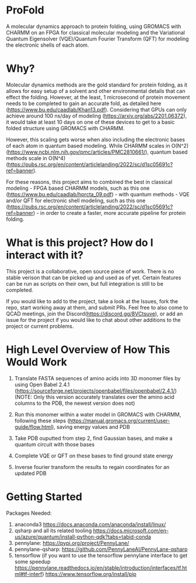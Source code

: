 # ProFold
A molecular dynamics approach to protein folding, using GROMACS with CHARMM on an FPGA for classical molecular modeling and the Variational Quantum Eigensolver (VQE)/Quantum Fourier Transform (QFT) for modeling the electronic shells of each atom. 

# Why? 
Molecular dynamics methods are the gold standard for protein folding, as it allows for easy setup of a solvent and other environmental details that can effect the folding. However, at the least, 1 microsecond of protein movement needs to be completed to gain an accurate fold, as detailed here (https://www.bu.edu/caadlab/Khan13.pdf). Considering that GPUs can only achieve around 100 ns/day of modeling (https://arxiv.org/abs/2201.06372), it would take at least 10 days on one of these devices to get to a basic folded structure using GROMACS with CHARMM.

However, this scaling gets worse when also including the electronic bases of each atom in quantum based modeling. While CHARMM scales in O(N^2) (https://www.ncbi.nlm.nih.gov/pmc/articles/PMC2810661/), quantum based methods scale in O(N^4) (https://pubs.rsc.org/en/content/articlelanding/2022/sc/d1sc05691c?ref=banner). 

For these reasons, this project aims to combined the best in classical modeling - FPGA based CHARMM models, such as this one (https://www.bu.edu/caadlab/hprcta_09.pdf) - with quantum methods - VQE and/or QFT for electronic shell modeling, such as this one (https://pubs.rsc.org/en/content/articlelanding/2022/sc/d1sc05691c?ref=banner)  - in order to create a faster, more accurate pipeline for protein folding.



# What is this project? How do I interact with it? 
This project is a collaborative, open source piece of work. There is no stable verison that can be picked up and used as of yet. Certain features can be run as scripts on their own, but full integration is still to be completed.

If you would like to add to the project, take a look at the Issues, fork the repo, start working away at them, and submit PRs. Feel free to also come to QCAD meetings, join the Discord(https://discord.gg/8VCtsuve), or add an issue for the project if you would like to chat about other additions to the project or current problems. 


# High Level Overview of How This Would Work

1. Translate FASTA sequences of amino acids into 3D monomer files by using Open Babel 2.4.1 (https://sourceforge.net/projects/openbabel/files/openbabel/2.4.1/) (NOTE: Only this version accurately translates over the amino acid columns to the PDB, the newest version does not) 

2. Run this monomer within a water model in GROMACS with CHARMM, following these steps (https://manual.gromacs.org/current/user-guide/flow.html), saving energy values and PDB

3. Take PDB ouputted from step 2, find Gaussian bases, and make a quantum circuit with those bases 

4. Complete VQE or QFT on these bases to find ground state energy 

5. Inverse fourier transform the results to regain coordinates for an updated PDB


# Getting Started
Packages Needed:
1. anaconda3 https://docs.anaconda.com/anaconda/install/linux/
2. qsharp and all its related tooling https://docs.microsoft.com/en-us/azure/quantum/install-python-qdk?tabs=tabid-conda
3. pennylane: https://pypi.org/project/PennyLane/  
4. pennylane-qsharp: https://github.com/PennyLaneAI/PennyLane-qsharp
5. tensorflow (if you want to use the tensorflow pennylane interface to get some speedup https://pennylane.readthedocs.io/en/stable/introduction/interfaces/tf.html#tf-interf) https://www.tensorflow.org/install/pip
 

